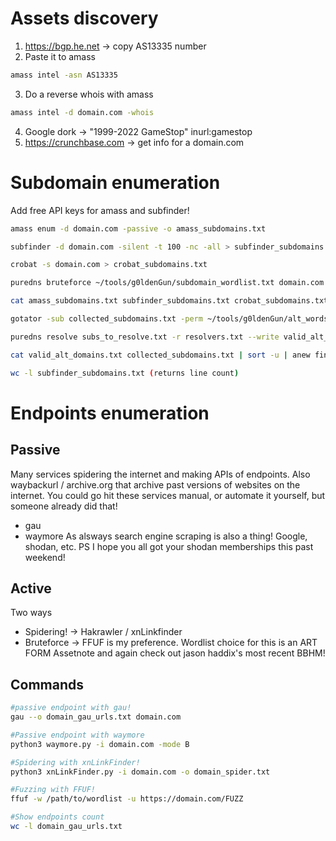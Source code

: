 # Assets discovery

1. https://bgp.he.net -> copy AS13335 number
2. Paste it to amass 
```bash
amass intel -asn AS13335
```
3. Do a reverse whois with amass
```bash
amass intel -d domain.com -whois
```
4. Google dork -> "1999-2022 GameStop" inurl:gamestop
5. https://crunchbase.com -> get info for a domain.com

# Subdomain enumeration

Add free API keys for amass and subfinder!
```bash
amass enum -d domain.com -passive -o amass_subdomains.txt

subfinder -d domain.com -silent -t 100 -nc -all > subfinder_subdomains.txt

crobat -s domain.com > crobat_subdomains.txt

puredns bruteforce ~/tools/g0ldenGun/subdomain_wordlist.txt domain.com -w puredns_bf_domains.txt -r ~/tools/g0ldenGun/resolvers.txt

cat amass_subdomains.txt subfinder_subdomains.txt crobat_subdomains.txt puredns_bf_domains.txt | sort -u | anew collected_subdomains.txt

gotator -sub collected_subdomains.txt -perm ~/tools/g0ldenGun/alt_words.txt -depth 1 -numbers 10 -mindup -adv -md -silent > subs_to_resolve.txt

puredns resolve subs_to_resolve.txt -r resolvers.txt --write valid_alt_domains.txt

cat valid_alt_domains.txt collected_subdomains.txt | sort -u | anew final_list_subdomains.txt

wc -l subfinder_subdomains.txt (returns line count)
```
# Endpoints enumeration

## Passive
Many services spidering the internet and making APIs of endpoints.
Also waybackurl / archive.org that archive past versions of websites on the internet.
You could go hit these services manual, or automate it yourself, but someone already did that!
- gau
- waymore
As alsways search engine scraping is also a thing! Google, shodan, etc. PS I hope you all got your shodan memberships this past weekend!

## Active
Two ways
- Spidering! -> Hakrawler / xnLinkfinder
- Bruteforce -> FFUF is my preference.
Wordlist choice for this is an ART FORM
Assetnote and again check out jason haddix's most recent BBHM!

## Commands
```bash
#passive endpoint with gau!
gau --o domain_gau_urls.txt domain.com

#Passive endpoint with waymore
python3 waymore.py -i domain.com -mode B

#Spidering with xnLinkFinder!
python3 xnLinkFinder.py -i domain.com -o domain_spider.txt

#Fuzzing with FFUF!
ffuf -w /path/to/wordlist -u https://domain.com/FUZZ

#Show endpoints count
wc -l domain_gau_urls.txt
```